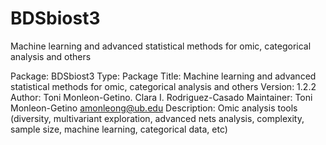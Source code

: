 # BDSbiost3
Machine learning and advanced statistical methods for omic, categorical analysis and others

Package: BDSbiost3
Type: Package
Title: Machine learning and advanced statistical methods for omic, categorical analysis and others
Version: 1.2.2
Author: Toni Monleon-Getino. Clara I. Rodriguez-Casado
Maintainer: Toni Monleon-Getino <amonleong@ub.edu>
Description: Omic analysis tools (diversity, multivariant exploration, advanced nets analysis, complexity, sample size, machine learning, categorical data, etc)
